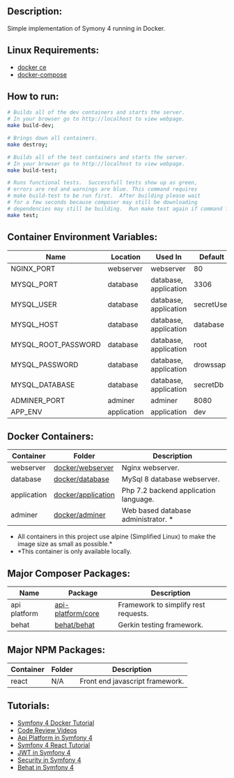 
## **Description:** ##
Simple implementation of Symony 4 running in Docker. 

## **Linux Requirements:** ##
* [docker ce](https://docs.docker.com/install/linux/docker-ce/ubuntu/)
* [docker-compose](https://docs.docker.com/compose/install/)

## **How to run:** ##

```bash
# Builds all of the dev containers and starts the server.  
# In your browser go to http://localhost to view webpage.
make build-dev;

# Brings down all containers.
make destroy;

# Builds all of the test containers and starts the server.    
# In your browser go to http://localhost to view webpage.
make build-test;

# Runs functional tests.  Successfull tests show up as green, 
# errors are red and warnings are blue. This command requires 
# make build-test to be run first.  After building please wait 
# for a few seconds because composer may still be downloading
# dependencies may still be building.  Run make test again if command fails.
make test;
```

## **Container Environment Variables:** ##

Name                | Location    | Used In               | Default
--------------------|-------------|-----------------------|-------------
NGINX_PORT          | webserver   | webserver             | 80
MYSQL_PORT          | database    | database, application | 3306
MYSQL_USER          | database    | database, application | secretUser
MYSQL_HOST          | database    | database, application | database
MYSQL_ROOT_PASSWORD | database    | database, application | root
MYSQL_PASSWORD      | database    | database, application | drowssap
MYSQL_DATABASE      | database    | database, application | secretDb
ADMINER_PORT        | adminer     | adminer               | 8080
APP_ENV             | application | application           | dev

## **Docker Containers:** ##
Container   | Folder                 | Description
------------|------------------------|-----------------------------------------------------------------------
webserver   | [docker/webserver](./docker/webserver) | Nginx webserver.
database    | [docker/database](./docker/database) | MySql 8 database webserver.
application | [docker/application](./docker/application) | Php 7.2 backend application language.
adminer     | [docker/adminer](./docker/adminer) | Web based database administrator. \*

* All containers in this project use alpine (Simplified Linux) to make the image size as small as possible.*
* \*This container is only available locally.

## **Major Composer Packages:** ##
Name         | Package                 | Description
-------------|-------------------------|-----------------------------------------------------------------------
api platform | [api-platform/core](https://api-platform.com/docs/core/) | Framework to simplify rest requests.
behat        | [behat/behat](http://behat.org/en/latest/) | Gerkin testing framework.

## **Major NPM Packages:** ##
Container   | Folder                 | Description
------------|------------------------|-----------------------------------------------------------------------
react       |N/A                     | Front end javascript framework.

## **Tutorials:** ##
* [Symfony 4 Docker Tutorial](https://knplabs.com/en/blog/how-to-dockerise-a-symfony-4-project)
* [Code Review Videos](https://codereviewvideos.com/course/docker-tutorial-for-beginners/video/docker-compose-multiple-environments)
* [Api Platform in Symfony 4](https://symfonycasts.com/screencast/symfony-rest/test-database)
* [Symfony 4 React Tutorial](https://auth0.com/blog/developing-modern-apps-with-symfony-and-react/#Running-your-React-and-Symfony-App)
* [JWT in Symfony 4](https://symfonycasts.com/screencast/symfony-rest4)
* [Security in Symfony 4](https://symfonycasts.com/screencast/api-platform-security/test-reset-database#play)
* [Behat in Symfony 4](https://blog.rafalmuszynski.pl/how-to-configure-behat-with-symfony-4/)
